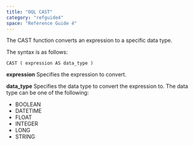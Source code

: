 ```yaml
---
title: "OQL CAST"
category: "refguide4"
space: "Reference Guide 4"
---
```

The CAST function converts an expression to a specific data type.

The syntax is as follows:

```
CAST ( expression AS data_type )

```

**expression**
Specifies the expression to convert.

**data_type**
Specifies the data type to convert the expression to.
The data type can be one of the following:

*   BOOLEAN
*   DATETIME
*   FLOAT
*   INTEGER
*   LONG
*   STRING